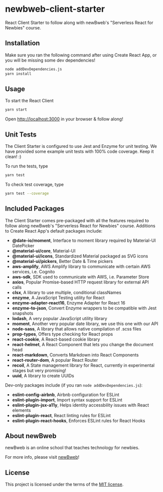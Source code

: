 # newbweb-client-starter

React Client Starter to follow along with newBweb's "Serverless React for Newbies" course.

## Installation

Make sure you ran the following command after using Create React App, or you will be missing some dev dependencies!

```sh
node addDevDependencies.js
yarn install
```

## Usage

To start the React Client
```sh
yarn start
```
Open [http://localhost:3000](http://localhost:3000) in your browser & follow along!

## Unit Tests

The Client Starter is configured to use Jest and Enzyme for unit testing. We have provided some example unit tests with 100% code coverage. Keep it clean! :)

To run the tests, type
```sh
yarn test
```

To check test coverage, type
```sh
yarn test --coverage
```

## Included Packages

The Client Starter comes pre-packaged with all the features required to follow along newBweb's "Serverless React for Newbies" course. Additions to Create React App's default packages include:

* **@date-io/moment**, Interface to moment library required by Material-UI DatePicker
* **@material-ui/core**,  Material-UI
* **@material-ui/icons**,  Standardized Material packaged as SVG icons
* **@material-ui/pickers**, Better Date & Time pickers
* **aws-amplify**, AWS Amplify library to communicate with certain AWS services, i.e. Cognito
* **aws-sdk**, SDK used to communicate with AWS, i.e. Parameter Store
* **axios**, Popular Promise-based HTTP request library for external API calls
* **clsx**, A library to use multiple, conditional classNames
* **enzyme**, A JavaScript Testing utility for React
* **enzyme-adapter-react16**, Enzyme Adapter for React 16
* **enzyme-to-json**, Convert Enzyme wrappers to be compatible with Jest snapshots
* **lodash**, A very popular JavaScript utility library
* **moment**, Another very popular date library, we use this one with our API
* **node-sass**, A library that allows native compilation of .scss files
* **prop-types**, Offers type checking for React props
* **react-cookie**, A React-based cookie library
* **react-helmet**, A React Component that lets you change the document head
* **react-markdown**, Converts Markdown into React Components
* **react-router-dom**, A popular React Router
* **recoil**, A State management library for React, currently in experimental stages but very promising!
* **uuid**, A library to create UUIDs

Dev-only packages include (if you ran `node addDevDependencies.js`):

* **eslint-config-airbnb**, Airbnb configuration for ESLint
* **eslint-plugin-import**, Import syntax support for ESLint
* **eslint-plugin-jsx-a11y**, Helps identity accessbility issues with React elements
* **eslint-plugin-react**, React linting rules for ESLint
* **eslint-plugin-react-hooks**, Enforces ESLint rules for React Hooks

## About newBweb

newBweb is an online school that teaches technology for newbies.

For more info, please visit [newBweb](https://www.newbweb.com "newBweb")!

## License

This project is licensed under the terms of the [MIT license](/LICENSE).
